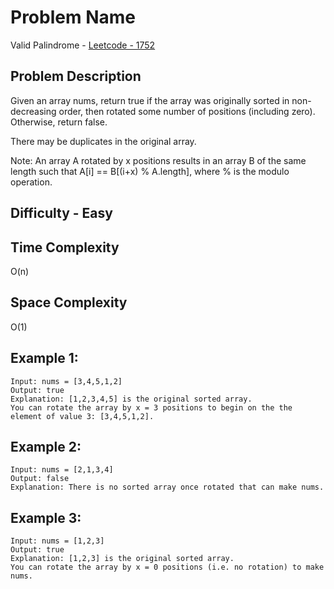 # Problem Name 
Valid Palindrome - [Leetcode - 1752](https://leetcode.com/problems/check-if-array-is-sorted-and-rotated/)

## Problem Description

Given an array nums, return true if the array was originally sorted in non-decreasing order, then rotated some number of positions (including zero). Otherwise, return false.

There may be duplicates in the original array.

Note: An array A rotated by x positions results in an array B of the same length such that A[i] == B[(i+x) % A.length], where % is the modulo operation.

## Difficulty - Easy

## Time Complexity
O(n)

## Space Complexity
O(1)

## Example 1:
```
Input: nums = [3,4,5,1,2]
Output: true
Explanation: [1,2,3,4,5] is the original sorted array.
You can rotate the array by x = 3 positions to begin on the the element of value 3: [3,4,5,1,2].
```

## Example 2:
```
Input: nums = [2,1,3,4]
Output: false
Explanation: There is no sorted array once rotated that can make nums.
```

## Example 3:
```
Input: nums = [1,2,3]
Output: true
Explanation: [1,2,3] is the original sorted array.
You can rotate the array by x = 0 positions (i.e. no rotation) to make nums.
```